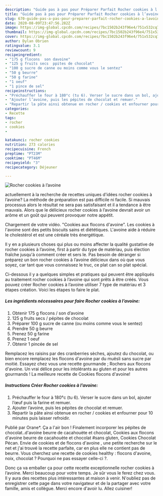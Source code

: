 ```yaml
---
description: "Guide pas à pas pour Préparer Parfait Rocher cookies à l’avoine"
title: "Guide pas à pas pour Préparer Parfait Rocher cookies à l’avoine"
slug: 670-guide-pas-a-pas-pour-preparer-parfait-rocher-cookies-a-lavoine
date: 2020-08-09T23:47:56.282Z
image: https://img-global.cpcdn.com/recipes/7bc1502b243f96e4/751x532cq70/rocher-cookies-a-lavoine-photo-principale-de-la-recette.jpg
thumbnail: https://img-global.cpcdn.com/recipes/7bc1502b243f96e4/751x532cq70/rocher-cookies-a-lavoine-photo-principale-de-la-recette.jpg
cover: https://img-global.cpcdn.com/recipes/7bc1502b243f96e4/751x532cq70/rocher-cookies-a-lavoine-photo-principale-de-la-recette.jpg
author: Dylan Obrien
ratingvalue: 3.1
reviewcount: 9
recipeingredient:
- "175 g flocons  son davoine"
- "125 g fruits secs  ppites de chocolat"
- "100 g sucre de canne ou moins comme vous le sentez"
- "50 g beurre"
- "50 g farine"
- "1 oeuf"
- "1 pince de sel"
recipeinstructions:
- "Préchauffer le four à 180°c (tu 6). Verser le sucre dans un bol, ajouter l’œuf puis la farine et remuer."
- "Ajouter l’avoine, puis les pépites de chocolat et remuer."
- "Repartir la pâte ainsi obtenue en rocher / cookies et enfourner pour 10 minutes puis laisser refroidir."
categories:
- Recette
tags:
- rocher
- cookies
- 

katakunci: rocher cookies  
nutrition: 273 calories
recipecuisine: French
preptime: "PT23M"
cooktime: "PT46M"
recipeyield: "3"
recipecategory: Déjeuner

---
```



![Rocher cookies à l’avoine](https://img-global.cpcdn.com/recipes/7bc1502b243f96e4/751x532cq70/rocher-cookies-a-lavoine-photo-principale-de-la-recette.jpg)

actuellement à la recherche de recettes uniques d'idées rocher cookies à l’avoine? La méthode de préparation est pas difficile ni facile. Si mauvais processus alors le résultat ne sera pas satisfaisant et il a tendance à être mauvais. Alors que le délicieux rocher cookies à l’avoine devrait avoir un arôme et un goût qui peuvent provoquer notre appétit.

Chargement de votre vidéo. &#34;Cookies aux flocons d&#39;avoine&#34;. Les cookies à l&#39;avoine sont des petits biscuits sains et diététiques. L&#39;avoine aide à réduire le cholestérol et est une céréale très énergétique.

Il y en a plusieurs choses qui plus ou moins affecter la qualité gustative de rocher cookies à l’avoine, first à partir du type de matériau, puis élection fraîche jusqu'à comment créer et sers le. Pas besoin de déranger si préparez un bon rocher cookies à l’avoine délicieux dans où que vous soyez, car tant que vous connaissez le truc, ce plat can so plat spécial.


Ci-dessous il y a quelques simples et pratiques qui peuvent être appliqués au traitement rocher cookies à l’avoine qui sont prêts à être créés. Vous pouvez créer Rocher cookies à l’avoine utiliser 7 type de matériau et 3 étapes création. Voici les étapes to faire le plat.

<!--inarticleads1-->

##### Les ingrédients nécessaires pour faire Rocher cookies à l’avoine:

1. Obtenir 175 g flocons / son d’avoine
1.  125 g fruits secs / pépites de chocolat
1. Préparer 100 g sucre de canne (ou moins comme vous le sentez)
1. Prendre 50 g beurre
1. Prenez 50 g farine
1. Prenez 1 oeuf
1. Obtenir 1 pincée de sel


Remplacez les raisins par des cranberries sèches, ajoutez du chocolat, ou bien encore remplacez les flocons d&#39;avoine par du muësli sans sucre par moitié. Essayez chez vous une recette gourmande ; Rochers aux flocons d&#39;avoine. Un vrai délice pour les intolérants au gluten et pour les autres gourmands ! La meilleure recette de Cookies flocons d&#39;avoine! 

<!--inarticleads2-->

##### Instructions Créer Rocher cookies à l’avoine:

1. Préchauffer le four à 180°c (tu 6). Verser le sucre dans un bol, ajouter l’œuf puis la farine et remuer.
1. Ajouter l’avoine, puis les pépites de chocolat et remuer.
1. Repartir la pâte ainsi obtenue en rocher / cookies et enfourner pour 10 minutes puis laisser refroidir.


Publié par Orane*. Ça a l&#39;air bon ! Finalement incorporer les pépites de chocolat..d&#39;avoine beurre de cacahouète et chocolat, Cookies aux flocons d&#39;avoine beurre de cacahouète et chocolat #sans gluten, Cookies Chocolat Pécan. Envie de cookies et de flocons d&#39;avoine , une petite recherche sur le net et j&#39;ai trouvé la recette parfaite, car en plus elle ne contient pas de beurre. Vous cherchez une recette de cookies healthy : flocons d&#39;avoine, noix, chocolat ? Pourquoi ne pas essayer celle-ci ?. 


Donc ça va emballer ça pour cette recette exceptionnelle rocher cookies à l’avoine. Merci beaucoup pour votre temps. Je sûr vous le ferez chez vous. Il y aura des recettes plus  intéressantes at maison à venir. N'oubliez pas de enregistrer cette page dans votre navigateur et de la partager avec votre famille, amis et collègue. Merci encore d'avoir lu. Allez cuisiner!

